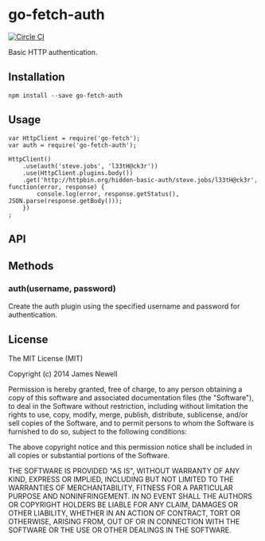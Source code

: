 # go-fetch-auth

[![Circle CI](https://circleci.com/gh/go-fetch-js/auth.svg?style=svg)](https://circleci.com/gh/go-fetch-js/auth)

Basic HTTP authentication.

## Installation

    npm install --save go-fetch-auth
    
## Usage

    var HttpClient = require('go-fetch');
    var auth = require('go-fetch-auth');
    
    HttpClient()
    	.use(auth('steve.jobs', 'l33tH@ck3r'))
    	.use(HttpClient.plugins.body())
    	.get('http://httpbin.org/hidden-basic-auth/steve.jobs/l33tH@ck3r', function(error, response) {
    		console.log(error, response.getStatus(), JSON.parse(response.getBody()));
    	})
    ;

## API

## Methods

### auth(username, password)

Create the auth plugin using the specified username and password for authentication.

## License

The MIT License (MIT)

Copyright (c) 2014 James Newell

Permission is hereby granted, free of charge, to any person obtaining a copy of this software and associated documentation files (the "Software"), to deal in the Software without restriction, including without limitation the rights to use, copy, modify, merge, publish, distribute, sublicense, and/or sell copies of the Software, and to permit persons to whom the Software is furnished to do so, subject to the following conditions:

The above copyright notice and this permission notice shall be included in all copies or substantial portions of the Software.

THE SOFTWARE IS PROVIDED "AS IS", WITHOUT WARRANTY OF ANY KIND, EXPRESS OR IMPLIED, INCLUDING BUT NOT LIMITED TO THE WARRANTIES OF MERCHANTABILITY, FITNESS FOR A PARTICULAR PURPOSE AND NONINFRINGEMENT. IN NO EVENT SHALL THE AUTHORS OR COPYRIGHT HOLDERS BE LIABLE FOR ANY CLAIM, DAMAGES OR OTHER LIABILITY, WHETHER IN AN ACTION OF CONTRACT, TORT OR OTHERWISE, ARISING FROM, OUT OF OR IN CONNECTION WITH THE SOFTWARE OR THE USE OR OTHER DEALINGS IN THE SOFTWARE.